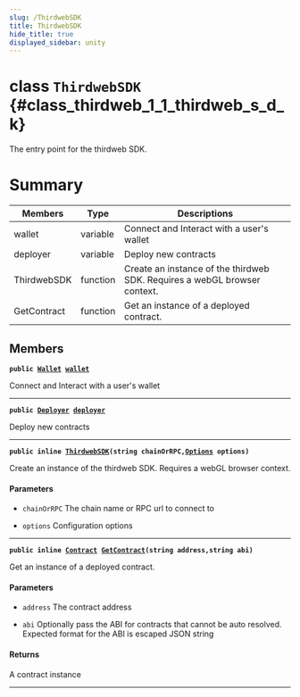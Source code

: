 ```yaml
---
slug: /ThirdwebSDK
title: ThirdwebSDK
hide_title: true
displayed_sidebar: unity
---
```


# class `ThirdwebSDK` {#class_thirdweb_1_1_thirdweb_s_d_k}

The entry point for the thirdweb SDK.

# Summary

| Members     | Type     | Descriptions                                                              |
| ----------- | -------- | ------------------------------------------------------------------------- |
| wallet      | variable | Connect and Interact with a user's wallet                                 |
| deployer    | variable | Deploy new contracts                                                      |
| ThirdwebSDK | function | Create an instance of the thirdweb SDK. Requires a webGL browser context. |
| GetContract | function | Get an instance of a deployed contract.                                   |

## Members

**`public `[`Wallet`](docs/unity/Wallet.md#class_thirdweb_1_1_wallet)` `[`wallet`](#class_thirdweb_1_1_thirdweb_s_d_k_1ab7b329ee63841aa20c31bd82b93ecdb1)**

Connect and Interact with a user's wallet

---

**`public `[`Deployer`](docs/unity/Deployer.md#class_thirdweb_1_1_deployer)` `[`deployer`](#class_thirdweb_1_1_thirdweb_s_d_k_1a13c6c17565b26b3b022331bd655ecae2)**

Deploy new contracts

---

**`public inline `[`ThirdwebSDK`](#class_thirdweb_1_1_thirdweb_s_d_k_1ada6bc8c80381760b911af151504f7eda)`(string chainOrRPC,`[`Options`](docs/unity/ThirdwebSDK::Options.md#struct_thirdweb_1_1_thirdweb_s_d_k_1_1_options)` options)`**

Create an instance of the thirdweb SDK. Requires a webGL browser context.

#### Parameters

- `chainOrRPC` The chain name or RPC url to connect to

- `options` Configuration options

---

**`public inline `[`Contract`](docs/unity/Contract.md#class_thirdweb_1_1_contract)` `[`GetContract`](#class_thirdweb_1_1_thirdweb_s_d_k_1a9ea629b8316a269ca5003abfb1921f9a)`(string address,string abi)`**

Get an instance of a deployed contract.

#### Parameters

- `address` The contract address

- `abi` Optionally pass the ABI for contracts that cannot be auto resolved. Expected format for the ABI is escaped JSON string

#### Returns

A contract instance

---
